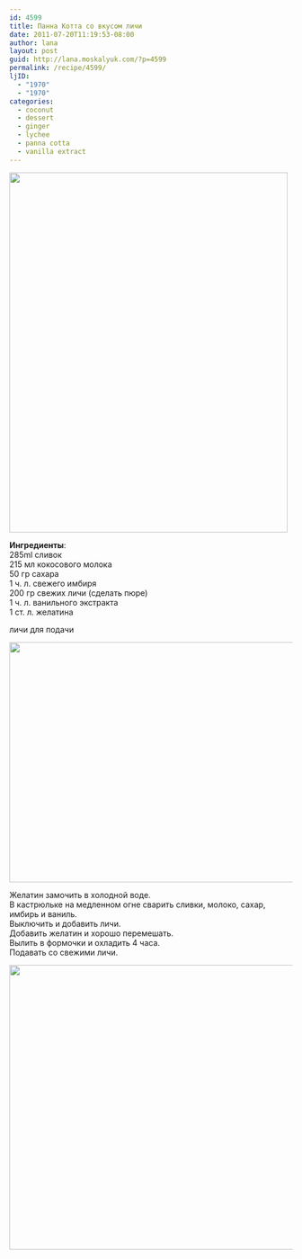 ```yaml
---
id: 4599
title: Панна Котта со вкусом личи
date: 2011-07-20T11:19:53-08:00
author: lana
layout: post
guid: http://lana.moskalyuk.com/?p=4599
permalink: /recipe/4599/
ljID:
  - "1970"
  - "1970"
categories:
  - coconut
  - dessert
  - ginger
  - lychee
  - panna cotta
  - vanilla extract
---
```

<img loading="lazy" class="alignnone" title="lychee panna cotta" src="http://farm7.static.flickr.com/6130/5956608696_bb287d8924_z.jpg" alt="" width="495" height="640" />

**Ингредиенты**:  
285ml сливок  
215 мл кокосового молока  
50 гр сахара  
1 ч. л. свежего имбиря  
200 гр свежих личи (сделать пюре)  
1 ч. л. ванильного экстракта  
1 ст. л. желатина

личи для подачи

<img loading="lazy" class="alignnone" title="lychee panna cotta" src="http://farm7.static.flickr.com/6020/5956049525_6a851dd6a5_z.jpg" alt="" width="640" height="427" /> 

Желатин замочить в холодной воде.  
В кастрюльке на медленном огне сварить сливки, молоко, сахар, имбирь и ваниль.  
Выключить и добавить личи.  
Добавить желатин и хорошо перемешать.  
Вылить в формочки и охладить 4 часа.  
Подавать со свежими личи.

<img loading="lazy" class="alignnone" title="panna cotta" src="http://farm7.static.flickr.com/6017/5956049915_e12b36041e_z.jpg" alt="" width="640" height="506" />